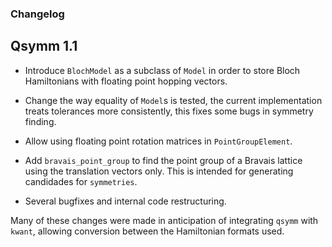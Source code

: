 ### Changelog

## Qsymm 1.1

+ Introduce `BlochModel` as a subclass of `Model` in order to store Bloch Hamiltonians with floating point hopping vectors.

+ Change the way equality of `Model`s is tested, the current implementation treats tolerances more consistently, this fixes some bugs in symmetry finding.

+ Allow using floating point rotation matrices in `PointGroupElement`.

+ Add `bravais_point_group` to find the point group of a Bravais lattice using the translation vectors only. This is intended for generating candidades for `symmetries`.

+ Several bugfixes and internal code restructuring.

Many of these changes were made in anticipation of integrating `qsymm` with `kwant`, allowing conversion between the Hamiltonian formats used.
